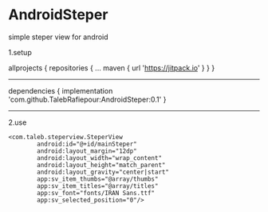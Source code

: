 # AndroidSteper
simple steper view for android

1.setup 

allprojects {
		repositories {
			...
			maven { url 'https://jitpack.io' }
		}
	}
  
  -------------------------------------
  
  dependencies {
	        implementation 'com.github.TalebRafiepour:AndroidSteper:0.1'
	}
  
 ----------------------------------------
 
 2.use
 
```
<com.taleb.steperview.SteperView
        android:id="@+id/mainSteper"
        android:layout_margin="12dp"
        android:layout_width="wrap_content"
        android:layout_height="match_parent"
        android:layout_gravity="center|start"
        app:sv_item_thumbs="@array/thumbs"
        app:sv_item_titles="@array/titles"
        app:sv_font="fonts/IRAN Sans.ttf"
        app:sv_selected_position="0"/>
